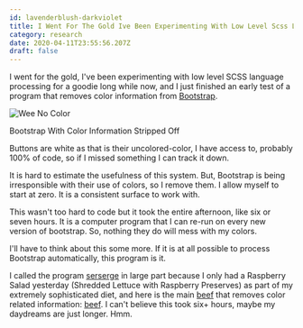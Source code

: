 ```yaml
---
id: lavenderblush-darkviolet
title: I Went For The Gold Ive Been Experimenting With Low Level Scss Language Processing For A Goodie Long While Now And I Just Fin
category: research
date: 2020-04-11T23:55:56.207Z
draft: false
---
```


I went for the gold, I've been experimenting with low level SCSS language processing for a goodie long while now, and I just finished an early test of a program that removes color information from [Bootstrap][1].

![Wee No Color](research/nocolor.jpg)

Bootstrap With Color Information Stripped Off

Buttons are white as that is their uncolored-color, I have access to, probably 100% of code, so if I missed something I can track it down.

It is hard to estimate the usefulness of this system. But, Bootstrap is being irresponsible with their use of colors, so I remove them. I allow myself to start at zero. It is a consistent surface to work with.

This wasn't too hard to code but it took the entire afternoon, like six or seven hours. It is a computer program that I can re-run on every new version of bootstrap. So, nothing they do will mess with my colors.

I'll have to think about this some more. If it is at all possible to process Bootstrap automatically, this program is it.

I called the program [serserge][2] in large part because I only had a Raspberry Salad yesterday (Shredded Lettuce with Raspberry Preserves) as part of my extremely sophisticated diet, and here is the main [beef][3] that removes color related information: [beef][4]. I can't believe this took six+ hours, maybe my daydreams are just longer. Hmm.

[1]: https://getbootstrap.com/
[2]: https://github.com/fantasyui-com/serserge
[3]: https://github.com/fantasyui-com/serserge/blob/master/plugins/postcss-reconnaissance/index.mjs
[4]: https://github.com/fantasyui-com/serserge/blob/master/plugins/postcss-reconnaissance/index.mjs